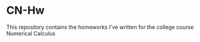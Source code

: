 # CN-Hw

This repository contains the homeworks I've written for the college course Numerical Calculus 
